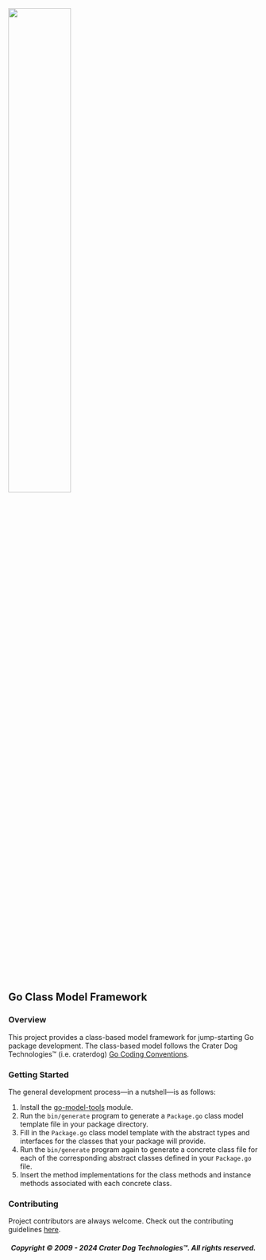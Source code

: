 <img src="https://craterdog.com/images/CraterDog.png" width="50%">

## Go Class Model Framework

### Overview
This project provides a class-based model framework for jump-starting Go package
development.  The class-based model follows the Crater Dog Technologies™
(i.e. craterdog)
[Go Coding Conventions](https://github.com/craterdog/go-model-framework/wiki).

### Getting Started
The general development process—in a nutshell—is as follows:
 1. Install the
    [go-model-tools](https://github.com/craterdog/go-model-tools) module.
 1. Run the `bin/generate` program to generate a `Package.go` class model
    template file in your package directory.
 1. Fill in the `Package.go` class model template with the abstract types and
    interfaces for the classes that your package will provide.
 1. Run the `bin/generate` program again to generate a concrete class file for each
    of the corresponding abstract classes defined in your `Package.go` file.
 1. Insert the method implementations for the class methods and instance methods
    associated with each concrete class.

### Contributing
Project contributors are always welcome. Check out the contributing guidelines
[here](https://github.com/craterdog/go-model-framework/blob/main/.github/CONTRIBUTING.md).

<H5 align="center"> Copyright © 2009 - 2024  Crater Dog Technologies™. All rights reserved. </H5>

